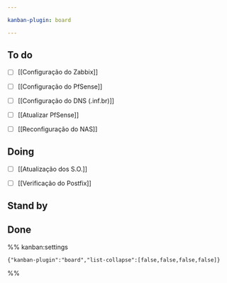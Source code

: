 ```yaml
---

kanban-plugin: board

---
```


## To do

- [ ] [[Configuração do Zabbix]]
- [ ] [[Configuração do PfSense]]
- [ ] [[Configuração do DNS (.inf.br)]]
- [ ] [[Atualizar PfSense]]
- [ ] [[Reconfiguração do NAS]]


## Doing

- [ ] [[Atualização dos S.O.]]
- [ ] [[Verificação do Postfix]]


## Stand by



## Done





%% kanban:settings
```
{"kanban-plugin":"board","list-collapse":[false,false,false,false]}
```
%%